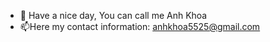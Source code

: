 - 👋 Have a nice day, You can call me Anh Khoa
- 📫Here my contact information: anhkhoa5525@gmail.com

<!---
khoaap/khoaap is a ✨ special ✨ repository because its `README.md` (this file) appears on your GitHub profile.
You can click the Preview link to take a look at your changes.
--->
